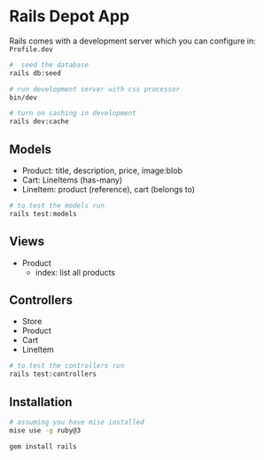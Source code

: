 # Rails Depot App

Rails comes with a development server which you can configure in: `Profile.dev`

```zsh
#  seed the database
rails db:seed

# run development server with css processor
bin/dev

# turn on caching in development
rails dev:cache
```

## Models

- Product: title, description, price, image:blob
- Cart: LineItems (has-many)
- LineItem: product (reference), cart (belongs to)

```zsh
# to test the models run
rails test:models
```

## Views

- Product
  - index: list all products

## Controllers

- Store
- Product
- Cart
- LineItem

```zsh
# to test the controllers run
rails test:controllers
```

## Installation

```zsh
# assuming you have mise installed
mise use -g ruby@3

gem install rails
```

